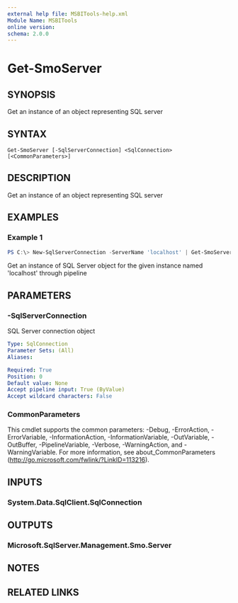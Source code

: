 ```yaml
---
external help file: MSBITools-help.xml
Module Name: MSBITools
online version:
schema: 2.0.0
---
```


# Get-SmoServer

## SYNOPSIS
Get an instance of an object representing SQL server

## SYNTAX

```
Get-SmoServer [-SqlServerConnection] <SqlConnection> [<CommonParameters>]
```

## DESCRIPTION
Get an instance of an object representing SQL server

## EXAMPLES

### Example 1
```powershell
PS C:\> New-SqlServerConnection -ServerName 'localhost' | Get-SmoServer
```

Get an instance of SQL Server object for the given instance named 'localhost' through pipeline

## PARAMETERS

### -SqlServerConnection
SQL Server connection object

```yaml
Type: SqlConnection
Parameter Sets: (All)
Aliases:

Required: True
Position: 0
Default value: None
Accept pipeline input: True (ByValue)
Accept wildcard characters: False
```

### CommonParameters
This cmdlet supports the common parameters: -Debug, -ErrorAction, -ErrorVariable, -InformationAction, -InformationVariable, -OutVariable, -OutBuffer, -PipelineVariable, -Verbose, -WarningAction, and -WarningVariable. For more information, see about_CommonParameters (http://go.microsoft.com/fwlink/?LinkID=113216).

## INPUTS

### System.Data.SqlClient.SqlConnection

## OUTPUTS

### Microsoft.SqlServer.Management.Smo.Server

## NOTES

## RELATED LINKS
